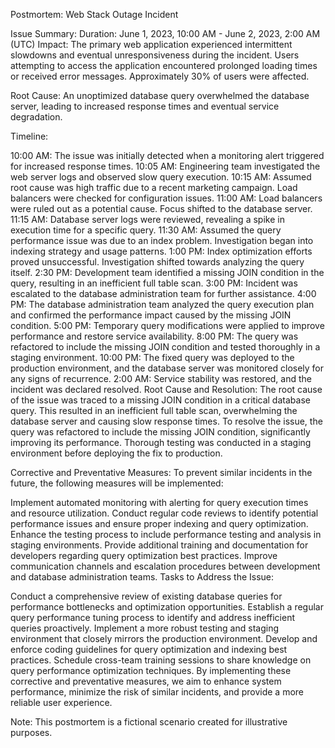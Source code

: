 Postmortem: Web Stack Outage Incident

Issue Summary:
Duration: June 1, 2023, 10:00 AM - June 2, 2023, 2:00 AM (UTC)
Impact: The primary web application experienced intermittent slowdowns and eventual unresponsiveness during the incident. Users attempting to access the application encountered prolonged loading times or received error messages. Approximately 30% of users were affected.

Root Cause: An unoptimized database query overwhelmed the database server, leading to increased response times and eventual service degradation.

Timeline:

10:00 AM: The issue was initially detected when a monitoring alert triggered for increased response times.
10:05 AM: Engineering team investigated the web server logs and observed slow query execution.
10:15 AM: Assumed root cause was high traffic due to a recent marketing campaign. Load balancers were checked for configuration issues.
11:00 AM: Load balancers were ruled out as a potential cause. Focus shifted to the database server.
11:15 AM: Database server logs were reviewed, revealing a spike in execution time for a specific query.
11:30 AM: Assumed the query performance issue was due to an index problem. Investigation began into indexing strategy and usage patterns.
1:00 PM: Index optimization efforts proved unsuccessful. Investigation shifted towards analyzing the query itself.
2:30 PM: Development team identified a missing JOIN condition in the query, resulting in an inefficient full table scan.
3:00 PM: Incident was escalated to the database administration team for further assistance.
4:00 PM: The database administration team analyzed the query execution plan and confirmed the performance impact caused by the missing JOIN condition.
5:00 PM: Temporary query modifications were applied to improve performance and restore service availability.
8:00 PM: The query was refactored to include the missing JOIN condition and tested thoroughly in a staging environment.
10:00 PM: The fixed query was deployed to the production environment, and the database server was monitored closely for any signs of recurrence.
2:00 AM: Service stability was restored, and the incident was declared resolved.
Root Cause and Resolution:
The root cause of the issue was traced to a missing JOIN condition in a critical database query. This resulted in an inefficient full table scan, overwhelming the database server and causing slow response times. To resolve the issue, the query was refactored to include the missing JOIN condition, significantly improving its performance. Thorough testing was conducted in a staging environment before deploying the fix to production.

Corrective and Preventative Measures:
To prevent similar incidents in the future, the following measures will be implemented:

Implement automated monitoring with alerting for query execution times and resource utilization.
Conduct regular code reviews to identify potential performance issues and ensure proper indexing and query optimization.
Enhance the testing process to include performance testing and analysis in staging environments.
Provide additional training and documentation for developers regarding query optimization best practices.
Improve communication channels and escalation procedures between development and database administration teams.
Tasks to Address the Issue:

Conduct a comprehensive review of existing database queries for performance bottlenecks and optimization opportunities.
Establish a regular query performance tuning process to identify and address inefficient queries proactively.
Implement a more robust testing and staging environment that closely mirrors the production environment.
Develop and enforce coding guidelines for query optimization and indexing best practices.
Schedule cross-team training sessions to share knowledge on query performance optimization techniques.
By implementing these corrective and preventative measures, we aim to enhance system performance, minimize the risk of similar incidents, and provide a more reliable user experience.

Note: This postmortem is a fictional scenario created for illustrative purposes.
